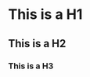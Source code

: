 # This is a H1
## This is a H2
### This is a H3

<!--
https://gist.github.com/ihoneymon/652be052a0727ad59601
-->